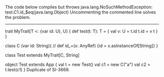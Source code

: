 The code below compiles but throws java.lang.NoSuchMethodException: test.C1.id_$eq(java.lang.Object)
Uncommenting the commented line solves the problem.

---------------------------

trait MyTrait[T <: {var id: U}, U] {
  def test(t: T): T = {
    val v: U = t.id
    t.id = v
    t
  }
}

class C (var id: String){
//  def id_=(x: AnyRef) {id = x.asInstanceOf[String]}
}

class Test extends MyTrait[C, String]

object Test extends App {
  val t = new Test()
  val c1 = new C("a")
  val c2 = t.test(c1)
}
Duplicate of SI-3669.
